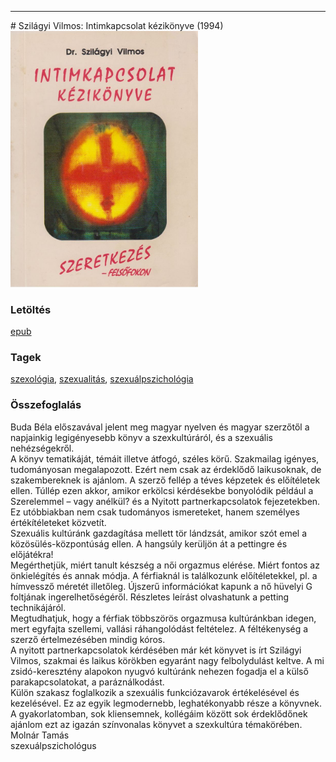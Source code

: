 <hr/>
# <a name="id_1523">Szilágyi Vilmos: Intimkapcsolat kézikönyve (1994)</a>
<img src="https://github.com/BercziSandor/calibre_lib/raw/main/main/Szilagyi%20Vilmos/Intimkapcsolat%20kezikonyve%20%281523%29/cover.jpg" alt="cover" width="300"/>

### Letöltés
[epub](https://github.com/BercziSandor/calibre_lib/raw/main/main/Szilagyi%20Vilmos/Intimkapcsolat%20kezikonyve%20%281523%29/Intimkapcsolat%20kezikonyve%20-%20Szilagyi%20Vilmos.epub)

### Tagek
[szexológia](https://github.com/berczisandor/calibre_lib/blob/main/main/_tags/szexol%c3%b3gia.md), [szexualitás](https://github.com/berczisandor/calibre_lib/blob/main/main/_tags/szexualit%c3%a1s.md), [szexuálpszichológia](https://github.com/berczisandor/calibre_lib/blob/main/main/_tags/szexu%c3%a1lpszichol%c3%b3gia.md)

### Összefoglalás
<div>
<p>Buda ​Béla előszavával jelent meg magyar nyelven és magyar szerzőtől a napjainkig legigényesebb könyv a szexkultúráról, és a szexuális nehézségekről.<br>A könyv tematikáját, témáit illetve átfogó, széles körű. Szakmailag igényes, tudományosan megalapozott. Ezért nem csak az érdeklődő laikusoknak, de szakembereknek is ajánlom. A szerző fellép a téves képzetek és előítéletek ellen. Túllép ezen akkor, amikor erkölcsi kérdésekbe bonyolódik például a Szerelemmel – vagy anélkül? és a Nyitott partnerkapcsolatok fejezetekben. Ez utóbbiakban nem csak tudományos ismereteket, hanem személyes értékítéleteket közvetít.<br>Szexuális kultúránk gazdagítása mellett tör lándzsát, amikor szót emel a közösülés-központúság ellen. A hangsúly kerüljön át a pettingre és előjátékra!<br>Megérthetjük, miért tanult készség a női orgazmus elérése. Miért fontos az önkielégítés és annak módja. A férfiaknál is találkozunk előítéletekkel, pl. a hímvessző méretét illetőleg. Újszerű információkat kapunk a nő hüvelyi G foltjának ingerelhetőségéről. Részletes leírást olvashatunk a petting technikájáról.<br>Megtudhatjuk, hogy a férfiak többszörös orgazmusa kultúránkban idegen, mert egyfajta szellemi, vallási ráhangolódást feltételez. A féltékenység a szerző értelmezésében mindig kóros.<br>A nyitott partnerkapcsolatok kérdésében már két könyvet is írt Szilágyi Vilmos, szakmai és laikus körökben egyaránt nagy felbolydulást keltve. A mi zsidó-keresztény alapokon nyugvó kultúránk nehezen fogadja el a külső parakapcsolatokat, a paráználkodást.<br>Külön szakasz foglalkozik a szexuális funkciózavarok értékelésével és kezelésével. Ez az egyik legmodernebb, leghatékonyabb része a könyvnek.<br>A gyakorlatomban, sok kliensemnek, kollégáim között sok érdeklődőnek ajánlom ezt az igazán színvonalas könyvet a szexkultúra témakörében.<br>Molnár Tamás<br>szexuálpszichológus</p></div>


